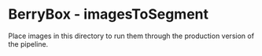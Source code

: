 
# BerryBox - imagesToSegment

<!-- badges: start -->
<!-- badges: end -->

Place images in this directory to run them through the production
version of the pipeline.
